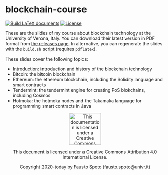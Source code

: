 # blockchain-course

[![Build LaTeX documents](https://github.com/spoto/blockchain-course/workflows/Build%20LaTeX%20documents/badge.svg)](https://github.com/spoto/blockchain-course/actions)
[![License](https://img.shields.io/badge/License-Apache%202.0-blue.svg)](http://www.apache.org/licenses/LICENSE-2.0.html)

These are the slides of my course about blockchain technology at the
University of Verona, Italy.
You can download their latest version in PDF format from
<a href="https://github.com/spoto/blockchain-course/releases">the releases page</a>.
In alternative, you can regenerate the slides with the <code>build.sh</code> script
(requires <code>pdflatex</code>).

These slides cover the following topics:

* Introduction: introduction and history of the blockchain technology
* Bitcoin: the bitcoin blockchain
* Ethereum: the ethereum blockchain, including the Solidity language and smart contracts
* Tendermint: the tendermint engine for creating PoS blokchains, including Cosmos
* Hotmoka: the hotmoka nodes and the Takamaka language for programming smart contracts in Java

<p align="center"><img width="100" src="https://mirrors.creativecommons.org/presskit/buttons/88x31/png/by.png" alt="This documentation is licensed under a Creative Commons Attribution 4.0 International License"></p><p align="center">This document is licensed under a Creative Commons Attribution 4.0 International License.</p>

<p align="center">Copyright 2020-today by Fausto Spoto (fausto.spoto@univr.it)</p>
